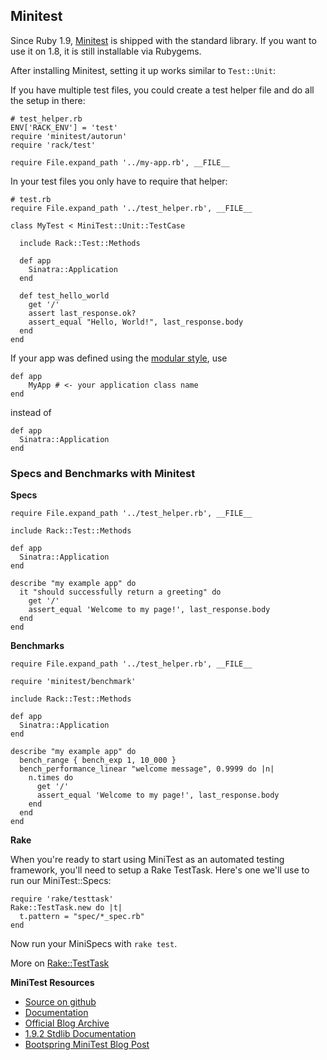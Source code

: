 Minitest
--------

Since Ruby 1.9, [Minitest](http://rubydoc.info/gems/minitest/2.0.1/frames) is
shipped with the standard library. If you want to use it on 1.8, it is still
installable via Rubygems.

After installing Minitest, setting it up works similar to `Test::Unit`:

If you have multiple test files, you could create a test helper file and do
all the setup in there:

    # test_helper.rb
    ENV['RACK_ENV'] = 'test'
    require 'minitest/autorun'
    require 'rack/test'
    
    require File.expand_path '../my-app.rb', __FILE__
  
In your test files you only have to require that helper:

    # test.rb
    require File.expand_path '../test_helper.rb', __FILE__

    class MyTest < MiniTest::Unit::TestCase
      
      include Rack::Test::Methods

      def app
        Sinatra::Application
      end
    
      def test_hello_world
        get '/'
        assert last_response.ok?
        assert_equal "Hello, World!", last_response.body
      end
    end

If your app was defined using the [modular style](http://www.sinatrarb.com/intro.html#Sinatra::Base%20-%20Middleware,%20Libraries,%20and%20Modular%20Apps), use 

    def app
        MyApp # <- your application class name
    end
    
instead of 

    def app
      Sinatra::Application
    end

### Specs and Benchmarks with Minitest

**Specs**

    require File.expand_path '../test_helper.rb', __FILE__

    include Rack::Test::Methods

    def app
      Sinatra::Application
    end

    describe "my example app" do
      it "should successfully return a greeting" do
        get '/' 
        assert_equal 'Welcome to my page!', last_response.body 
      end
    end

**Benchmarks**

    require File.expand_path '../test_helper.rb', __FILE__
    
    require 'minitest/benchmark'

    include Rack::Test::Methods
    
    def app
      Sinatra::Application
    end

    describe "my example app" do
      bench_range { bench_exp 1, 10_000 } 
      bench_performance_linear "welcome message", 0.9999 do |n|
        n.times do
          get '/'
          assert_equal 'Welcome to my page!', last_response.body 
        end 
      end
    end

**Rake**

When you're ready to start using MiniTest as an automated testing framework,
you'll need to setup a Rake TestTask. Here's one we'll use to run our
MiniTest::Specs:

    require 'rake/testtask'
    Rake::TestTask.new do |t|
      t.pattern = "spec/*_spec.rb" 
    end 

Now run your MiniSpecs with `rake test`.

More on [Rake::TestTask](http://rake.rubyforge.org/classes/Rake/TestTask.html)


**MiniTest Resources**

*   [Source on github](https://github.com/seattlerb/minitest)
*   [Documentation](http://rdoc.info/gems/minitest/2.0.2/frames)
*   [Official Blog Archive](http://blog.zenspider.com/minitest/) 
*   [1.9.2 Stdlib Documentation](http://rdoc.info/stdlib/minitest/1.9.2/frames)
*   [Bootspring MiniTest Blog Post](http://www.bootspring.com/2010/09/22/minitest-rubys-test-framework/)


